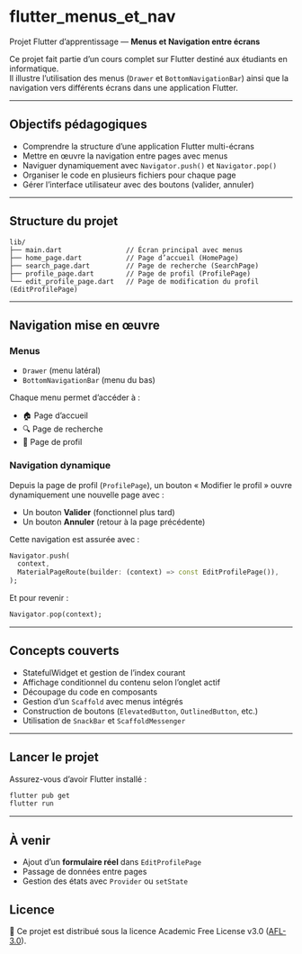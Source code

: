 
# flutter_menus_et_nav

Projet Flutter d’apprentissage — **Menus et Navigation entre écrans**

Ce projet fait partie d’un cours complet sur Flutter destiné aux étudiants en informatique.  
Il illustre l’utilisation des menus (`Drawer` et `BottomNavigationBar`) ainsi que la navigation vers différents écrans dans une application Flutter.

---

## Objectifs pédagogiques

- Comprendre la structure d’une application Flutter multi-écrans
- Mettre en œuvre la navigation entre pages avec menus
- Naviguer dynamiquement avec `Navigator.push()` et `Navigator.pop()`
- Organiser le code en plusieurs fichiers pour chaque page
- Gérer l’interface utilisateur avec des boutons (valider, annuler)

---

## Structure du projet

```
lib/
├── main.dart                // Écran principal avec menus
├── home_page.dart           // Page d’accueil (HomePage)
├── search_page.dart         // Page de recherche (SearchPage)
├── profile_page.dart        // Page de profil (ProfilePage)
└── edit_profile_page.dart   // Page de modification du profil (EditProfilePage)
```

---

## Navigation mise en œuvre

### Menus

- `Drawer` (menu latéral)
- `BottomNavigationBar` (menu du bas)

Chaque menu permet d’accéder à :
- 🏠 Page d’accueil
- 🔍 Page de recherche
- 👤 Page de profil

### Navigation dynamique

Depuis la page de profil (`ProfilePage`), un bouton « Modifier le profil » ouvre dynamiquement une nouvelle page avec :

- Un bouton **Valider** (fonctionnel plus tard)
- Un bouton **Annuler** (retour à la page précédente)

Cette navigation est assurée avec :

```dart
Navigator.push(
  context,
  MaterialPageRoute(builder: (context) => const EditProfilePage()),
);
```

Et pour revenir :

```dart
Navigator.pop(context);
```

---

## Concepts couverts

- StatefulWidget et gestion de l’index courant
- Affichage conditionnel du contenu selon l’onglet actif
- Découpage du code en composants
- Gestion d’un `Scaffold` avec menus intégrés
- Construction de boutons (`ElevatedButton`, `OutlinedButton`, etc.)
- Utilisation de `SnackBar` et `ScaffoldMessenger`

---

## Lancer le projet

Assurez-vous d’avoir Flutter installé :

```bash
flutter pub get
flutter run
```

---

## À venir

- Ajout d’un **formulaire réel** dans `EditProfilePage`
- Passage de données entre pages
- Gestion des états avec `Provider` ou `setState`


## Licence

📄 Ce projet est distribué sous la licence Academic Free License v3.0 ([AFL-3.0](https://opensource.org/licenses/AFL-3.0)).
